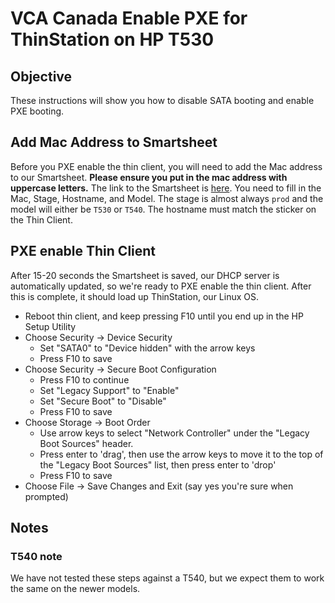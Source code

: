# VCA Canada Enable PXE for ThinStation on HP T530

## Objective

These instructions will show you how to disable SATA booting and enable PXE booting. 

## Add Mac Address to Smartsheet

Before you PXE enable the thin client, you will need to add the Mac address to our Smartsheet. **Please ensure you put in the mac address with uppercase letters.** The link to the Smartsheet is [here](https://app.smartsheet.com/sheets/4FGfG9QcC9m8gx8w2FvFV5653jPWqjh2WRXxP6w1?view=grid). You need to fill in the Mac, Stage, Hostname, and Model. The stage is almost always `prod` and the model will either be `T530` or `T540`. The hostname must match the sticker on the Thin Client.

## PXE enable Thin Client

After 15-20 seconds the Smartsheet is saved, our DHCP server is automatically updated, so we're ready to PXE enable the thin client. After this is complete, it should load up ThinStation, our Linux OS.

* Reboot thin client, and keep pressing F10 until you end up in the HP Setup Utility
* Choose Security -> Device Security
  * Set "SATA0" to "Device hidden" with the arrow keys
  * Press F10 to save
* Choose Security -> Secure Boot Configuration
  * Press F10 to continue
  * Set "Legacy Support" to "Enable"
  * Set "Secure Boot" to "Disable"
  * Press F10 to save
* Choose Storage -> Boot Order
  * Use arrow keys to select "Network Controller" under the "Legacy Boot Sources" header.
  * Press enter to 'drag', then use the arrow keys to move it to the top of the "Legacy Boot Sources" list, then press enter to 'drop'
  * Press F10 to save
* Choose File -> Save Changes and Exit (say yes you're sure when prompted)

## Notes

### T540 note

We have not tested these steps against a T540, but we expect them to work the same on the newer models.
